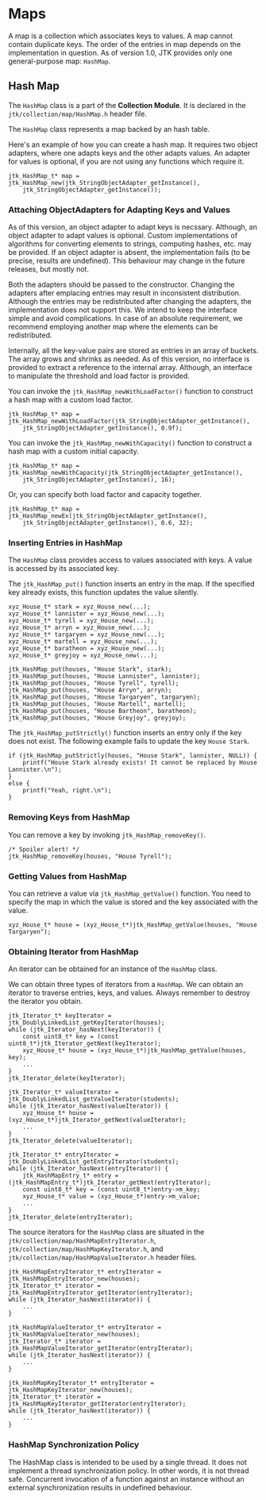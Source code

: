 # Maps

A map is a collection which associates keys to values. A map cannot contain duplicate
keys. The order of the entries in map depends on the implementation in question.
As of version 1.0, JTK provides only one general-purpose map: `HashMap`.

## Hash Map

The `HashMap` class is a part of the **Collection Module**. It is declared in
the `jtk/collection/map/HashMap.h` header file.

The `HashMap` class represents a map backed by an hash table.

Here's an example of how you can create a hash map. It requires two object
adapters, where one adapts keys and the other adapts values. An adapter for
values is optional, if you are not using any functions which require it.
```
jtk_HashMap_t* map = jtk_HashMap_new(jtk_StringObjectAdapter_getInstance(),
    jtk_StringObjectAdapter_getInstance());
```

### Attaching ObjectAdapters for Adapting Keys and Values

As of this version, an object adapter to adapt keys is necssary. Although,
an object adapter to adapt values is optional. Custom implementations of
algorithms for converting elements to strings, computing hashes, etc. may
be provided. If an object adapter is absent, the implementation fails (to be
precise, results are undefined). This behaviour may change in the future
releases, but mostly not.

Both the adapters should be passed to the constructor. Changing the adapters
after emplacing entries may result in inconsistent distribution. Although
the entries may be redistributed after changing the adapters, the implementation
does not support this. We intend to keep the interface simple and avoid
complications. In case of an absolute requirement, we recommend employing another
map where the elements can be redistributed.

Internally, all the key-value pairs are stored as entries in an array of buckets.
The array grows and shrinks as needed. As of this version, no interface is
provided to extract a reference to the internal array. Although, an interface
to manipulate the threshold and load factor is provided.

You can invoke the `jtk_HashMap_newWithLoadFactor()` function to construct a
hash map with a custom load factor.
```
jtk_HashMap_t* map = jtk_HashMap_newWithLoadFactor(jtk_StringObjectAdapter_getInstance(),
    jtk_StringObjectAdapter_getInstance(), 0.9f);
```

You can invoke the `jtk_HashMap_newWithCapacity()` function to construct a
hash map with a custom initial capacity.
```
jtk_HashMap_t* map = jtk_HashMap_newWithCapacity(jtk_StringObjectAdapter_getInstance(),
    jtk_StringObjectAdapter_getInstance(), 16);
```

Or, you can specify both load factor and capacity together.
```
jtk_HashMap_t* map = jtk_HashMap_newEx(jtk_StringObjectAdapter_getInstance(),
    jtk_StringObjectAdapter_getInstance(), 0.6, 32);
```

### Inserting Entries in HashMap

The `HashMap` class provides access to values associated with keys. A value is
accessed by its associated key. 

The `jtk_HashMap_put()` function inserts an entry in the map. If the specified
key already exists, this function updates the value silently.
```
xyz_House_t* stark = xyz_House_new(...);
xyz_House_t* lannister = xyz_House_new(...);
xyz_House_t* tyrell = xyz_House_new(...);
xyz_House_t* arryn = xyz_House_new(...);
xyz_House_t* targaryen = xyz_House_new(...);
xyz_House_t* martell = xyz_House_new(...);
xyz_House_t* baratheon = xyz_House_new(...);
xyz_House_t* greyjoy = xyz_House_new(...);

jtk_HashMap_put(houses, "House Stark", stark);
jtk_HashMap_put(houses, "House Lannister", lannister);
jtk_HashMap_put(houses, "House Tyrell", tyrell);
jtk_HashMap_put(houses, "House Arryn", arryn);
jtk_HashMap_put(houses, "House Targaryen", targaryen);
jtk_HashMap_put(houses, "House Martell", martell);
jtk_HashMap_put(houses, "House Bartheon", baratheon);
jtk_HashMap_put(houses, "House Greyjoy", greyjoy);
```

The `jtk_HashMap_putStrictly()` function inserts an entry only if the key does
not exist. The following example fails to update the key `House Stark`.
```
if (jtk_HashMap_putStrictly(houses, "House Stark", lannister, NULL)) {
    printf("House Stark already exists! It cannot be replaced by House Lannister.\n");
}
else {
    printf("Yeah, right.\n");
}
```

### Removing Keys from HashMap

You can remove a key by invoking `jtk_HashMap_removeKey()`.
```
/* Spoiler alert! */
jtk_HashMap_removeKey(houses, "House Tyrell");
```

### Getting Values from HashMap

You can retrieve a value via `jtk_HashMap_getValue()` function. You need
to specify the map in which the value is stored and the key associated with the
value.
```
xyz_House_t* house = (xyz_House_t*)jtk_HashMap_getValue(houses, "House Targaryen");
```

### Obtaining Iterator from HashMap

An iterator can be obtained for an instance of the `HashMap` class.

We can obtain three types of iterators from a `HashMap`. We can obtain an iterator
to traverse entries, keys, and values. Always remember to destroy the iterator you
obtain.
```
jtk_Iterator_t* keyIterator = jtk_DoublyLinkedList_getKeyIterator(houses);
while (jtk_Iterator_hasNext(keyIterator)) {
    const uint8_t* key = (const uint8_t*)jtk_Iterator_getNext(keyIterator);
    xyz_House_t* house = (xyz_House_t*)jtk_HashMap_getValue(houses, key);
    ...
}
jtk_Iterator_delete(keyIterator);
```

```
jtk_Iterator_t* valueIterator = jtk_DoublyLinkedList_getValueIterator(students);
while (jtk_Iterator_hasNext(valueIterator)) {
    xyz_House_t* house = (xyz_House_t*)jtk_Iterator_getNext(valueIterator);
    ...
}
jtk_Iterator_delete(valueIterator);
```

```
jtk_Iterator_t* entryIterator = jtk_DoublyLinkedList_getEntryIterator(students);
while (jtk_Iterator_hasNext(entryIterator)) {
    jtk_HashMapEntry_t* entry = (jtk_HashMapEntry_t*)jtk_Iterator_getNext(entryIterator);
    const uint8_t* key = (const uint8_t*)entry->m_key;
    xyz_House_t* value = (xyz_House_t*)entry->m_value;
    ...
}
jtk_Iterator_delete(entryIterator);
```

The source iterators for the `HashMap` class are situated in the
`jtk/collection/map/HashMapEntryIterator.h`, `jtk/collection/map/HashMapKeyIterator.h`,
and `jtk/collection/map/HashMapValueIterator.h` header files.
```
jtk_HashMapEntryIterator_t* entryIterator = jtk_HashMapEntryIterator_new(houses);
jtk_Iterator_t* iterator = jtk_HashMapEntryIterator_getIterator(entryIterator);
while (jtk_Iterator_hasNext(iterator)) {
    ...
}
```

```
jtk_HashMapValueIterator_t* entryIterator = jtk_HashMapValueIterator_new(houses);
jtk_Iterator_t* iterator = jtk_HashMapValueIterator_getIterator(entryIterator);
while (jtk_Iterator_hasNext(iterator)) {
    ...
}
```

```
jtk_HashMapKeyIterator_t* entryIterator = jtk_HashMapKeyIterator_new(houses);
jtk_Iterator_t* iterator = jtk_HashMapKeyIterator_getIterator(entryIterator);
while (jtk_Iterator_hasNext(iterator)) {
    ...
}
```

### HashMap Synchronization Policy

The HashMap class is intended to be used by a single thread. It does not
implement a thread synchronization policy. In other words, it is not thread
safe. Concurrent invocation of a function against an instance without an
external synchronization results in undefined behaviour.
